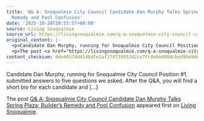 ```yaml
---
title: 'Q& A: Snoqualmie City Council Candidate Dan Murphy Talks Spring Plaza; Builder’s
  Remedy and Pool Confusion'
date: '2025-10-20T20:55:57+00:00'
source: Living Snoqualmie
source_url: https://livingsnoqualmie.com/q-a-snoqualmie-city-council-candidate-dan-murphy-talks-spring-plaza-builders-remedy-and-pool-confusion/?utm_source=rss&utm_medium=rss&utm_campaign=q-a-snoqualmie-city-council-candidate-dan-murphy-talks-spring-plaza-builders-remedy-and-pool-confusion
original_content: |-
  <p>Candidate Dan Murphy, running for Snoqualmie City Council Position #1, submitted answers to five questions we asked. After the Q&#38;A, you will find a short bio for each candidate and [&#8230;]</p>
  <p>The post <a href="https://livingsnoqualmie.com/q-a-snoqualmie-city-council-candidate-dan-murphy-talks-spring-plaza-builders-remedy-and-pool-confusion/">Q&amp; A: Snoqualmie City Council Candidate Dan Murphy Talks Spring Plaza; Builder&#8217;s Remedy and Pool Confusion</a> appeared first on <a href="https://livingsnoqualmie.com">Living Snoqualmie</a>.</p>
content_checksum: 0de40574d4146dfe1af17d73995342ce7fc4ebe4004cbed99e9d663308bae549
---
```


Candidate Dan Murphy, running for Snoqualmie City Council Position #1, submitted answers to five questions we asked. After the Q&A, you will find a short bio for each candidate and […]

The post [Q& A: Snoqualmie City Council Candidate Dan Murphy Talks Spring Plaza; Builder’s Remedy and Pool Confusion](https://livingsnoqualmie.com/q-a-snoqualmie-city-council-candidate-dan-murphy-talks-spring-plaza-builders-remedy-and-pool-confusion/) appeared first on [Living Snoqualmie](https://livingsnoqualmie.com).

